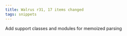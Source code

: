 ```yaml
---
title: Walrus r31, 17 items changed
tags: snippets
---
```


Add support classes and modules for memoized parsing
